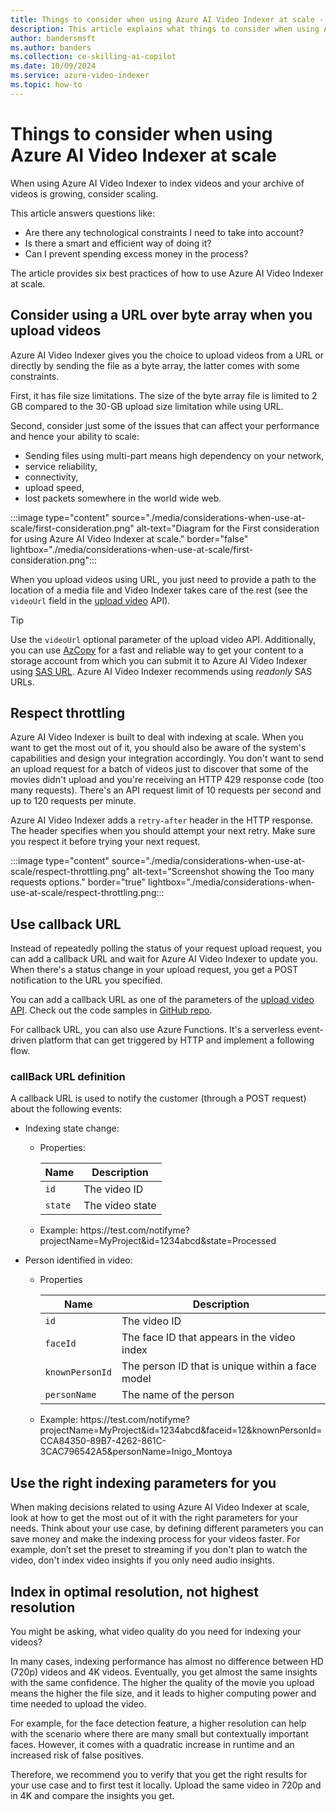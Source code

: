 ```yaml
---
title: Things to consider when using Azure AI Video Indexer at scale - Azure
description: This article explains what things to consider when using Azure AI Video Indexer at scale.
author: bandersmsft
ms.author: banders
ms.collection: ce-skilling-ai-copilot
ms.date: 10/09/2024
ms.service: azure-video-indexer
ms.topic: how-to
---
```


# Things to consider when using Azure AI Video Indexer at scale

When using Azure AI Video Indexer to index videos and your archive of videos is growing, consider scaling.

This article answers questions like:

* Are there any technological constraints I need to take into account?
* Is there a smart and efficient way of doing it?
* Can I prevent spending excess money in the process?

The article provides six best practices of how to use Azure AI Video Indexer at scale.

## Consider using a URL over byte array when you upload videos

Azure AI Video Indexer gives you the choice to upload videos from a URL or directly by sending the file as a byte array, the latter comes with some constraints.

First, it has file size limitations. The size of the byte array file is limited to 2 GB compared to the 30-GB upload size limitation while using URL.

Second, consider just some of the issues that can affect your performance and hence your ability to scale:

* Sending files using multi-part means high dependency on your network,
* service reliability,
* connectivity,
* upload speed,
* lost packets somewhere in the world wide web.

:::image type="content" source="./media/considerations-when-use-at-scale/first-consideration.png" alt-text="Diagram for the First consideration for using Azure AI Video Indexer at scale." border="false" lightbox="./media/considerations-when-use-at-scale/first-consideration.png":::

When you upload videos using URL, you just need to provide a path to the location of a media file and Video Indexer takes care of the rest (see the `videoUrl` field in the [upload video](https://api-portal.videoindexer.ai/api-details#api=Operations&operation=Upload-Video) API).

> [!TIP]
> Use the `videoUrl` optional parameter of the upload video API. Additionally, you can use [AzCopy](/azure/storage/common/storage-use-azcopy-v10) for a fast and reliable way to get your content to a storage account from which you can submit it to Azure AI Video Indexer using [SAS URL](/azure/storage/common/storage-sas-overview). Azure AI Video Indexer recommends using *readonly* SAS URLs.

## Respect throttling

Azure AI Video Indexer is built to deal with indexing at scale. When you want to get the most out of it, you should also be aware of the system's capabilities and design your integration accordingly. You don't want to send an upload request for a batch of videos just to discover that some of the movies didn't upload and you're receiving an HTTP 429 response code (too many requests). There's an API request limit of 10 requests per second and up to 120 requests per minute.

Azure AI Video Indexer adds a `retry-after` header in the HTTP response. The header specifies when you should attempt your next retry. Make sure you respect it before trying your next request.

:::image type="content" source="./media/considerations-when-use-at-scale/respect-throttling.png" alt-text="Screenshot showing the Too many requests options." border="true" lightbox="./media/considerations-when-use-at-scale/respect-throttling.png:::

## Use callback URL

Instead of repeatedly polling the status of your request upload request, you can add a callback URL and wait for Azure AI Video Indexer to update you. When there's a status change in your upload request, you get a POST notification to the URL you specified.


You can add a callback URL as one of the parameters of the [upload video API](https://api-portal.videoindexer.ai/api-details#api=Operations&operation=Upload-Video). Check out the code samples in [GitHub repo](https://github.com/Azure-Samples/media-services-video-indexer/tree/master/).

For callback URL, you can also use Azure Functions. It's a serverless event-driven platform that can get triggered by HTTP and implement a following flow.

### callBack URL definition

A callback URL is used to notify the customer (through a POST request) about the following events:

- Indexing state change: 
   - Properties:    
    
      |Name|Description|
      |---|---|
      |`id`|The video ID|
      |`state`|The video state|  

   - Example: https:\//test.com/notifyme?projectName=MyProject&id=1234abcd&state=Processed

- Person identified in video:
  - Properties
    
      |Name|Description|
      |---|---|
      |`id`| The video ID|
      |`faceId`|The face ID that appears in the video index|
      |`knownPersonId`|The person ID that is unique within a face model|
      |`personName`|The name of the person|
        
   - Example: https:\//test.com/notifyme?projectName=MyProject&id=1234abcd&faceid=12&knownPersonId=CCA84350-89B7-4262-861C-3CAC796542A5&personName=Inigo_Montoya 

## Use the right indexing parameters for you

When making decisions related to using Azure AI Video Indexer at scale, look at how to get the most out of it with the right parameters for your needs. Think about your use case, by defining different parameters you can save money and make the indexing process for your videos faster. For example, don’t set the preset to streaming if you don't plan to watch the video, don't index video insights if you only need audio insights.

## Index in optimal resolution, not highest resolution

You might be asking, what video quality do you need for indexing your videos?

In many cases, indexing performance has almost no difference between HD (720p) videos and 4K videos. Eventually, you get almost the same insights with the same confidence. The higher the quality of the movie you upload means the higher the file size, and it leads to higher computing power and time needed to upload the video.

For example, for the face detection feature, a higher resolution can help with the scenario where there are many small but contextually important faces. However, it comes with a quadratic increase in runtime and an increased risk of false positives.

Therefore, we recommend you to verify that you get the right results for your use case and to first test it locally. Upload the same video in 720p and in 4K and compare the insights you get.
